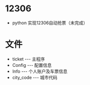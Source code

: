 # 12306
- python 实现12306自动抢票（未完成）
# 文件
- ticket --- 主程序
- Config --- 配置信息
- Info --- 个人账户及车票信息
- city_code --- 城市代码

